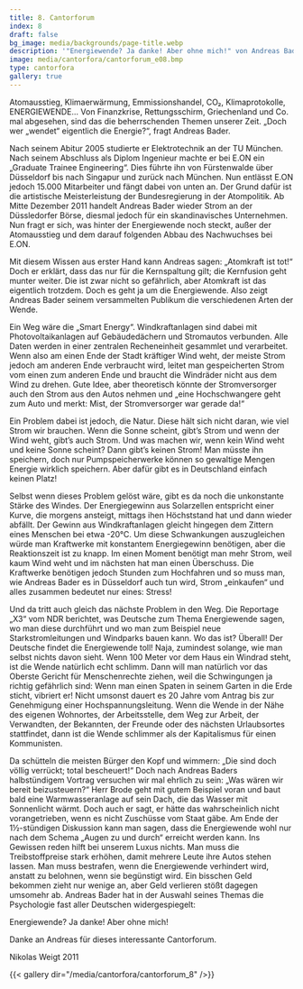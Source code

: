 ```yaml
---
title: 8. Cantorforum
index: 8
draft: false
bg_image: media/backgrounds/page-title.webp
description: '"Energiewende? Ja danke! Aber ohne mich!" von Andreas Bader'
image: media/cantorfora/cantorforum_e08.bmp
type: cantorfora
gallery: true
---
```

Atomausstieg, Klimaerwärmung, Emmissionshandel, CO₂, Klimaprotokolle, ENERGIEWENDE... Von Finanzkrise, Rettungsschirm, Griechenland und Co. mal abgesehen, sind das die beherrschenden Themen unserer Zeit. „Doch wer „wendet“ eigentlich die Energie?“, fragt Andreas Bader.

Nach seinem Abitur 2005 studierte er Elektrotechnik an der TU München. Nach seinem Abschluss als Diplom Ingenieur machte er bei E.ON ein „Graduate Trainee Engineering“. Dies führte ihn von Fürstenwalde über Düsseldorf bis nach Singapur und zurück nach München. Nun entlässt E.ON jedoch 15.000 Mitarbeiter und fängt dabei von unten an. Der Grund dafür ist die artistische Meisterleistung der Bundesregierung in der Atompolitik. Ab Mitte Dezember 2011 handelt Andreas Bader wieder Strom an der Düssledorfer Börse, diesmal jedoch für ein skandinavisches Unternehmen. Nun fragt er sich, was hinter der Energiewende noch steckt, außer der Atomausstieg und dem darauf folgenden Abbau des Nachwuchses bei E.ON.

Mit diesem Wissen aus erster Hand kann Andreas sagen: „Atomkraft ist tot!“ Doch er erklärt, dass das nur für die Kernspaltung gilt; die Kernfusion geht munter weiter. Die ist zwar nicht so gefährlich, aber Atomkraft ist das eigentlich trotzdem. Doch es geht ja um die Energiewende. Also zeigt Andreas Bader seinem versammelten Publikum die verschiedenen Arten der Wende.

Ein Weg wäre die „Smart Energy“. Windkraftanlagen sind dabei mit Photovoltaikanlagen auf Gebäudedächern und Stromautos verbunden. Alle Daten werden in einer zentralen Recheneinheit gesammlet und verarbeitet. Wenn also am einen Ende der Stadt kräftiger Wind weht, der meiste Strom jedoch am anderen Ende verbraucht wird, leitet man gespeicherten Strom vom einen zum anderen Ende und braucht die Windräder nicht aus dem Wind zu drehen. Gute Idee, aber theoretisch könnte der Stromversorger auch den Strom aus den Autos nehmen und „eine Hochschwangere geht zum Auto und merkt: Mist, der Stromversorger war gerade da!“

Ein Problem dabei ist jedoch, die Natur. Diese hält sich nicht daran, wie viel Strom wir brauchen. Wenn die Sonne scheint, gibt’s Strom und wenn der Wind weht, gibt’s auch Strom. Und was machen wir, wenn kein Wind weht und keine Sonne scheint? Dann gibt’s keinen Strom! Man müsste ihn speichern, doch nur Pumpspeicherwerke können so gewaltige Mengen Energie wirklich speichern. Aber dafür gibt es in Deutschland einfach keinen Platz!

Selbst wenn dieses Problem gelöst wäre, gibt es da noch die unkonstante Stärke des Windes. Der Energiegewinn aus Solarzellen entspricht einer Kurve, die morgens ansteigt, mittags ihen Höchststand hat und dann wieder abfällt. Der Gewinn aus Windkraftanlagen gleicht hingegen dem Zittern eines Menschen bei etwa -20°C. Um diese Schwankungen auszugleichen würde man Kraftwerke mit konstantem Energiegewinn benötigen, aber die Reaktionszeit ist zu knapp. Im einen Moment benötigt man mehr Strom, weil kaum Wind weht und im nächsten hat man einen Überschuss. Die Kraftwerke benötigen jedoch Stunden zum Hochfahren und so muss man, wie Andreas Bader es in Düsseldorf auch tun wird, Strom „einkaufen“ und alles zusammen bedeutet nur eines: Stress!

Und da tritt auch gleich das nächste Problem in den Weg. Die Reportage „X3“ vom NDR berichtet, was Deutsche zum Thema Energiewende sagen, wo man diese durchführt und wo man zum Beispiel neue Starkstromleitungen und Windparks bauen kann. Wo das ist? Überall! Der Deutsche findet die Energiewende toll! Naja, zumindest solange, wie man selbst nichts davon sieht. Wenn 100 Meter vor dem Haus ein Windrad steht, ist die Wende natürlich echt schlimm. Dann will man natürlich vor das Oberste Gericht für Menschenrechte ziehen, weil die Schwingungen ja richtig gefährlich sind: Wenn man einen Spaten in seinem Garten in die Erde sticht, vibriert er! Nicht umsonst dauert es 20 Jahre vom Antrag bis zur Genehmigung einer Hochspannungsleitung. Wenn die Wende in der Nähe des eigenen Wohnortes, der Arbeitsstelle, dem Weg zur Arbeit, der Verwandten, der Bekannten, der Freunde oder des nächsten Urlaubsortes stattfindet, dann ist die Wende schlimmer als der Kapitalismus für einen Kommunisten.

Da schütteln die meisten Bürger den Kopf und wimmern: „Die sind doch völlig verrückt; total bescheuert!“ Doch nach Andreas Baders halbstündigem Vortrag versuchen wir mal ehrlich zu sein: „Was wären wir bereit beizusteuern?“ Herr Brode geht mit gutem Beispiel voran und baut bald eine Warmwasseranlage auf sein Dach, die das Wasser mit Sonnenlicht wärmt. Doch auch er sagt, er hätte das wahrscheinlich nicht vorangetrieben, wenn es nicht Zuschüsse vom Staat gäbe. Am Ende der 1½-stündigen Diskussion kann man sagen, dass die Energiewende wohl nur nach dem Schema „Augen zu und durch“ erreicht werden kann. Ins Gewissen reden hilft bei unserem Luxus nichts. Man muss die Treibstoffpreise stark erhöhen, damit mehrere Leute ihre Autos stehen lassen. Man muss bestrafen, wenn die Energiewende verhindert wird, anstatt zu belohnen, wenn sie begünstigt wird. Ein bisschen Geld bekommen zieht nur wenige an, aber Geld verlieren stößt dagegen umsomehr ab. Andreas Bader hat in der Auswahl seines Themas die Psychologie fast aller Deutschen widergespiegelt:

Energiewende? Ja danke! Aber ohne mich!

Danke an Andreas für dieses interessante Cantorforum.

Nikolas Weigt 2011

{{< gallery dir="/media/cantorfora/cantorforum_8" />}}
